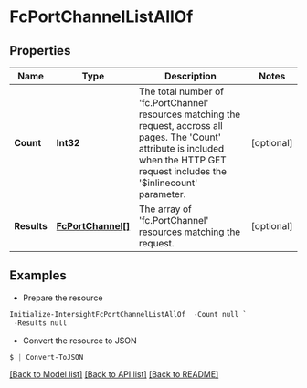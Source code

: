 # FcPortChannelListAllOf
## Properties

Name | Type | Description | Notes
------------ | ------------- | ------------- | -------------
**Count** | **Int32** | The total number of &#39;fc.PortChannel&#39; resources matching the request, accross all pages. The &#39;Count&#39; attribute is included when the HTTP GET request includes the &#39;$inlinecount&#39; parameter. | [optional] 
**Results** | [**FcPortChannel[]**](FcPortChannel.md) | The array of &#39;fc.PortChannel&#39; resources matching the request. | [optional] 

## Examples

- Prepare the resource
```powershell
Initialize-IntersightFcPortChannelListAllOf  -Count null `
 -Results null
```

- Convert the resource to JSON
```powershell
$ | Convert-ToJSON
```

[[Back to Model list]](../README.md#documentation-for-models) [[Back to API list]](../README.md#documentation-for-api-endpoints) [[Back to README]](../README.md)

